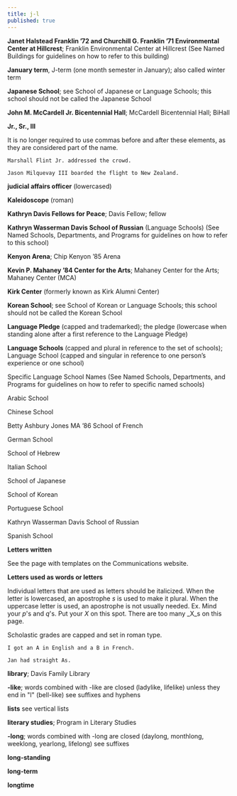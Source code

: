 ```yaml
---
title: j-l
published: true
---
```


**Janet Halstead Franklin ’72 and Churchill G. Franklin ’71 Environmental Center at Hillcrest**; Franklin Environmental Center at Hillcrest (See Named Buildings for guidelines on how to refer to this building)

**January term**, J-term (one month semester in January); also called winter term

**Japanese School**; see School of Japanese or Language Schools; this school should not be called the Japanese School

**John M. McCardell Jr. Bicentennial Hall**; McCardell Bicentennial Hall; BiHall

**Jr., Sr., III**

It is no longer required to use commas before and after these elements, as they are considered part of the name.

`Marshall Flint Jr. addressed the crowd.`

`Jason Milquevay III boarded the flight to New Zealand.`

**judicial affairs officer** (lowercased)

**Kaleidoscope** (roman)

**Kathryn Davis Fellows for Peace**; Davis Fellow; fellow

**Kathryn Wasserman Davis School of Russian** (Language Schools) (See Named Schools, Departments, and Programs for guidelines on how to refer to this school)

**Kenyon Arena**; Chip Kenyon ’85 Arena

**Kevin P. Mahaney ’84 Center for the Arts**; Mahaney Center for the Arts; Mahaney Center (MCA) 

**Kirk Center** (formerly known as Kirk Alumni Center)

**Korean School**; see School of Korean or Language Schools; this school should not be called the Korean School

**Language Pledge** (capped and trademarked); the pledge (lowercase when standing alone after a first reference to the Language Pledge)

**Language Schools** (capped and plural in reference to the set of schools); Language School (capped and singular in reference to one person’s experience or one school)

Specific Language School Names (See Named Schools, Departments, and Programs for guidelines on how to refer to specific named schools)

Arabic School

Chinese School

Betty Ashbury Jones MA ’86 School of French

German School

School of Hebrew

Italian School

School of Japanese

School of Korean

Portuguese School

Kathryn Wasserman Davis School of Russian

Spanish School

**Letters written**

See the page with templates on the Communications website.

**Letters used as words or letters**

Individual letters that are used as letters should be italicized. When the letter is lowercased, an apostrophe _s_ is used to make it plural. When the uppercase letter is used, an apostrophe is not usually needed. Ex. Mind your _p_'s and _q_'s. Put your _X_ on this spot. There are too many _X_s on this page.

Scholastic grades are capped and set in roman type.

`I got an A in English and a B in French.`

`Jan had straight As.`

**library**; Davis Family Library

**-like**; words combined with -like are closed (ladylike, lifelike) unless they end in "l" (bell-like) see suffixes and hyphens

**lists** see vertical lists

**literary studies**; Program in Literary Studies

**-long**; words combined with -long are closed (daylong, monthlong, weeklong, yearlong, lifelong) see suffixes

**long-standing**

**long-term**

**longtime**
